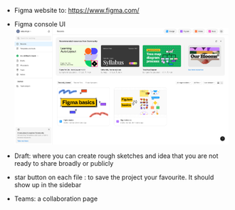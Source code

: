 - Figma website to: https://www.figma.com/

- Figma console UI 
![](Pasted%20image%2020250811092955.png)

- Draft: where you can create rough sketches and idea that you are not ready to share broadly or publicly
- star button on each file : to save the project your favourite. It should show up in the sidebar
- Teams: a collaboration page